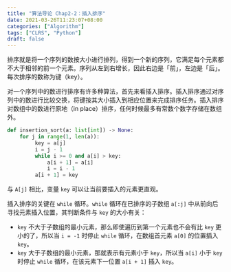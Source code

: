 ```yaml
---
title: "算法导论 Chap2-2：插入排序"
date: 2021-03-26T11:23:07+08:00
categories: ["Algorithm"]
tags: ["CLRS", "Python"]
draft: false
---
```


排序就是将一个序列的数按大小进行排列，得到一个新的序列，它满足每个元素都不大于相邻的前一个元素。序列从左到右增长，因此右边是「前」，左边是「后」。每次排序的数称为键（key）。

对一个序列中的数进行排序有许多种算法，首先来看插入排序。插入排序通过对序列中的数进行比较交换，将键按其大小插入到相应位置来完成排序任务。插入排序对数组中的数进行原地（in place）排序，任何时候最多有常数个数字存储在数组外。

```python
def insertion_sort(a: list[int]) -> None:
    for j in range(1, len(a)):
         key = a[j]
         i = j - 1
         while i >= 0 and a[i] > key:
             a[i + 1] = a[i]
             i = i - 1
         a[i + 1] = key
```

与 `A[j]` 相比，变量 `key` 可以让当前要插入的元素更直观。

插入排序的关键在 `while` 循环。`while` 循环在已排序的子数组 `a[:j]` 中从前向后寻找元素插入位置，其判断条件与 `key` 的大小有关：

- `key` 不大于子数组的最小元素，那么即使遍历到第一个元素也不会有比 `key` 更小的了，所以当 `i = -1` 时停止 `while` 循环，在数组首元素 `a[0]` 的位置插入 `key`。
- `key` 大于子数组的最小元素，那就表示有元素小于 `key`，所以当 `a[i]` 小于 `key` 时停止 `while` 循环，在该元素下一位置 `a[i + 1]` 插入 `key`。
